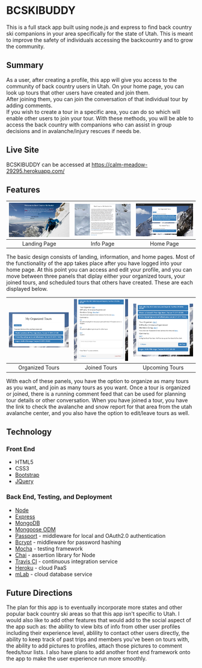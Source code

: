 BCSKIBUDDY
==========
This is a full stack app built using node.js and express to find back country ski companions in your area specifically for the state of Utah.  This is meant to improve the safety of individuals accessing the backcountry and to grow the community.

Summary
-------
As a user, after creating a profile, this app will give you access to the community of back country
users in Utah.  On your home page, you can look up tours that other users have created and join them.  
After joining them, you can join the conversation of that individual tour by adding comments.  
If you wish to create a tour in a specific area, you can do so which will enable other users to join your tour.  With these methods, you will be able to access the back country with companions who can assist in group decisions and in avalanche/injury rescues if needs be.  

Live Site
---------
BCSKIBUDDY can be accessed at https://calm-meadow-29295.herokuapp.com/

Features
--------
| <img alt="Landing Page" src="./design_imgs/landingPage.png" width="350"> | <img alt="Info Page" src="./design_imgs/infoPage.png" width="350"> | <img alt="Home Page" src="./design_imgs/homePageView.png" width="350"> |
|:---:|:---:|:---:|
| Landing Page | Info Page | Home Page |

The basic design consists of landing, information, and home pages.  Most of the functionality of the app takes place after you have logged into your home page.  At this point you can access and edit your profile, and you can move between three panels that diplay either your organized tours, your joined tours, and scheduled tours that others have created.  These are each displayed below. 

| <img alt="Organized Tours" src="./design_imgs/organizeTourUnfocus.png" width="350"> | <img alt="Joined Tours" src="./design_imgs/joinTourFocus.png" width="350"> | <img alt="Future " src="./design_imgs/futureSkiTourfocus.png" width="350"> |
|:---:|:---:|:---:|
| Organized Tours | Joined Tours | Upcoming Tours |

With each of these panels, you have the option to organize as many tours as you want, and join as many tours as you want.  Once a tour is organized or joined, there is a running comment feed that can be used for planning tour details or other conversation.  When you have joined a tour, you have the link to check the avalanche and snow report for that area from the utah avalanche center, and you also have the option to edit/leave tours as well.


Technology
----------

### Front End
 - HTML5
 - CSS3
 - [Bootstrap](https://getbootstrap.com/)
 - [JQuery](https://jquery.com/)

### Back End, Testing, and Deployment
 - [Node](https://nodejs.org)
 - [Express](https://expressjs.com/)
 - [MongoDB](https://www.mongodb.com/)
 - [Mongoose ODM](http://mongoosejs.com/)
 - [Passport](http://passportjs.org/) - middleware for local and OAuth2.0 authentication
 - [Bcrypt](https://www.npmjs.com/package/bcrypt) - middleware for password hashing
 - [Mocha](https://mochajs.org/) - testing framework
 - [Chai](http://chaijs.com/) - assertion library for Node
 - [Travis CI](https://travis-ci.org/) - continuous integration service
 - [Heroku](https://www.heroku.com/) - cloud PaaS
 - [mLab](https://mlab.com/) - cloud database service


Future Directions
-----------------
The plan for this app is to eventually incorporate more states and other popular back country ski areas so that this app isn't specific to Utah.  I would also like to add other features that would add to the social aspect of the app such as: the ability to view bits of info from other user profiles including their experience level, ablility to contact other users directly, the ability to keep track of past trips and members you've been on tours with, the ability to add pictures to profiles, attach those pictures to comment feeds/tour lists.  I also have plans to add another front end framework onto the app to make the user experience run more smoothly.



